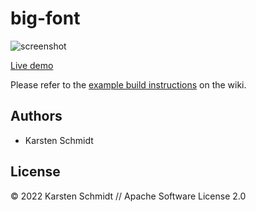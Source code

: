 # big-font

![screenshot](https://raw.githubusercontent.com/thi-ng/umbrella/develop/assets/examples/big-font.png)

[Live demo](http://demo.thi.ng/umbrella/big-font/)

Please refer to the [example build instructions](https://github.com/thi-ng/umbrella/wiki/Example-build-instructions) on the wiki.

## Authors

- Karsten Schmidt

## License

&copy; 2022 Karsten Schmidt // Apache Software License 2.0
